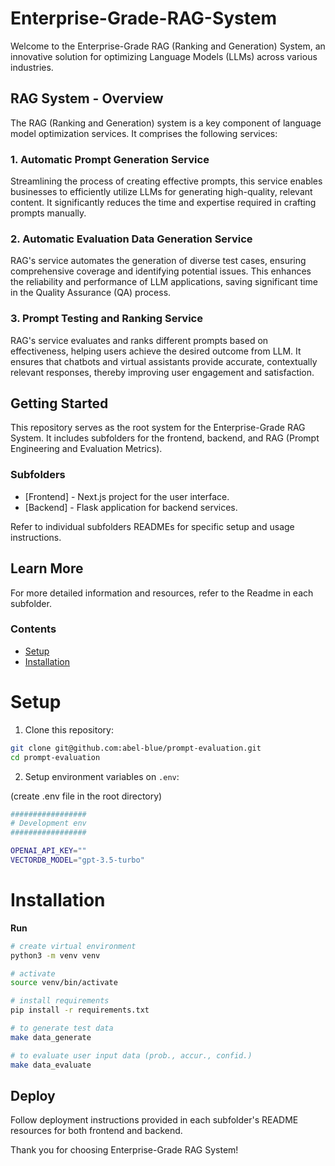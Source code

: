 # Enterprise-Grade-RAG-System

Welcome to the Enterprise-Grade RAG (Ranking and Generation) System, an innovative solution for optimizing Language Models (LLMs) across various industries.


## RAG System - Overview

The RAG (Ranking and Generation) system is a key component of language model optimization services. It comprises the following services:

### 1. Automatic Prompt Generation Service

Streamlining the process of creating effective prompts, this service enables businesses to efficiently utilize LLMs for generating high-quality, relevant content. It significantly reduces the time and expertise required in crafting prompts manually.

### 2. Automatic Evaluation Data Generation Service

RAG's service automates the generation of diverse test cases, ensuring comprehensive coverage and identifying potential issues. This enhances the reliability and performance of LLM applications, saving significant time in the Quality Assurance (QA) process.

### 3. Prompt Testing and Ranking Service

RAG's service evaluates and ranks different prompts based on effectiveness, helping users achieve the desired outcome from LLM. It ensures that chatbots and virtual assistants provide accurate, contextually relevant responses, thereby improving user engagement and satisfaction.

## Getting Started

This repository serves as the root system for the Enterprise-Grade RAG System. It includes subfolders for the frontend, backend, and RAG (Prompt Engineering and Evaluation Metrics).

### Subfolders

- [Frontend] - Next.js project for the user interface.
- [Backend] - Flask application for backend services.


Refer to individual subfolders READMEs for specific setup and usage instructions.

## Learn More

For more detailed information and resources, refer to the Readme in each subfolder.

### Contents

- [Setup](#setup)
- [Installation](#installation)

# Setup

1. Clone this repository:

```sh
git clone git@github.com:abel-blue/prompt-evaluation.git
cd prompt-evaluation
```

2. Setup environment variables on `.env`:

(create .env file in the root directory)

```bash
#################
# Development env
#################

OPENAI_API_KEY=""
VECTORDB_MODEL="gpt-3.5-turbo"
```


# Installation

**Run**

```bash
# create virtual environment
python3 -m venv venv

# activate
source venv/bin/activate

# install requirements
pip install -r requirements.txt

# to generate test data
make data_generate

# to evaluate user input data (prob., accur., confid.)
make data_evaluate
```

## Deploy

Follow deployment instructions provided in each subfolder's README resources for both frontend and backend.

Thank you for choosing Enterprise-Grade RAG System!

